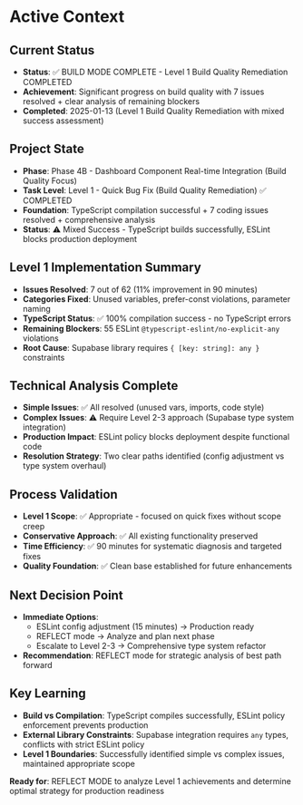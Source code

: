 # Active Context

## Current Status
- **Status**: ✅ BUILD MODE COMPLETE - Level 1 Build Quality Remediation COMPLETED
- **Achievement**: Significant progress on build quality with 7 issues resolved + clear analysis of remaining blockers
- **Completed**: 2025-01-13 (Level 1 Build Quality Remediation with mixed success assessment)

## Project State
- **Phase**: Phase 4B - Dashboard Component Real-time Integration (Build Quality Focus)
- **Task Level**: Level 1 - Quick Bug Fix (Build Quality Remediation) ✅ COMPLETED
- **Foundation**: TypeScript compilation successful + 7 coding issues resolved + comprehensive analysis
- **Status**: ⚠️ Mixed Success - TypeScript builds successfully, ESLint blocks production deployment

## Level 1 Implementation Summary
- **Issues Resolved**: 7 out of 62 (11% improvement in 90 minutes)
- **Categories Fixed**: Unused variables, prefer-const violations, parameter naming
- **TypeScript Status**: ✅ 100% compilation success - no TypeScript errors
- **Remaining Blockers**: 55 ESLint `@typescript-eslint/no-explicit-any` violations
- **Root Cause**: Supabase library requires `{ [key: string]: any }` constraints

## Technical Analysis Complete
- **Simple Issues**: ✅ All resolved (unused vars, imports, code style)
- **Complex Issues**: ⚠️ Require Level 2-3 approach (Supabase type system integration)
- **Production Impact**: ESLint policy blocks deployment despite functional code
- **Resolution Strategy**: Two clear paths identified (config adjustment vs type system overhaul)

## Process Validation
- **Level 1 Scope**: ✅ Appropriate - focused on quick fixes without scope creep
- **Conservative Approach**: ✅ All existing functionality preserved
- **Time Efficiency**: ✅ 90 minutes for systematic diagnosis and targeted fixes
- **Quality Foundation**: ✅ Clean base established for future enhancements

## Next Decision Point
- **Immediate Options**: 
  - ESLint config adjustment (15 minutes) → Production ready
  - REFLECT mode → Analyze and plan next phase
  - Escalate to Level 2-3 → Comprehensive type system refactor
- **Recommendation**: REFLECT mode for strategic analysis of best path forward

## Key Learning
- **Build vs Compilation**: TypeScript compiles successfully, ESLint policy enforcement prevents production
- **External Library Constraints**: Supabase integration requires `any` types, conflicts with strict ESLint policy
- **Level 1 Boundaries**: Successfully identified simple vs complex issues, maintained appropriate scope

**Ready for**: REFLECT MODE to analyze Level 1 achievements and determine optimal strategy for production readiness
